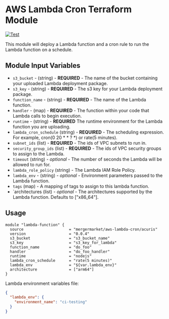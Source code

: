 # AWS Lambda Cron Terraform Module

[![Test](https://github.com/mergermarket/terraform-acuris-aws-lambda-cron/actions/workflows/test.yml/badge.svg)](https://github.com/mergermarket/terraform-acuris-aws-lambda-cron/actions/workflows/test.yml)

This module will deploy a Lambda function and a cron rule to run the Lambda function on a schedule.

## Module Input Variables

- `s3_bucket` - (string) - **REQUIRED** - The name of the bucket containing your uploaded Lambda deployment package.
- `s3_key` - (string) - **REQUIRED** - The s3 key for your Lambda deployment package.
- `function_name` - (string) - **REQUIRED** - The name of the Lambda function.
- `handler` - (map) - **REQUIRED** - The function within your code that Lambda calls to begin execution.
- `runtime` - (string) - **REQUIRED** The runtime environment for the Lambda function you are uploading.
- `lambda_cron_schedule` (string) - **REQUIRED** - The scheduling expression. For example, cron(0 20 \* \* ? \*) or rate(5 minutes).
- `subnet_ids` (list) - **REQUIRED** - The ids of VPC subnets to run in.
- `security_group_ids` (list) - **REQUIRED** - The ids of VPC security groups to assign to the Lambda.
- `timeout` (string) - _optional_ - The number of seconds the Lambda will be allowed to run for.
- `lambda_role_policy` (string) - The Lambda IAM Role Policy.
- `lambda_env` - (string) - _optional_ - Environment parameters passed to the Lambda function.
- `tags` (map) - A mapping of tags to assign to this lambda function.
- `architectures (list) - _optional_ - The architectures supported by the Lambda function. Defaults to ["x86_64"].

## Usage

```hcl
module "lambda-function" {
  source                    = "mergermarket/aws-lambda-cron/acuris"
  version                   = "0.0.4"
  s3_bucket                 = "s3_bucket_name"
  s3_key                    = "s3_key_for_lambda"
  function_name             = "do_foo"
  handler                   = "do_foo_handler"
  runtime                   = "nodejs"
  lambda_cron_schedule      = "rate(5 minutes)"
  lambda_env                = "${var.lambda_env}"
  architecture              = ["arm64"]
}
```
Lambda environment variables file:
```json
{
  "lambda_env": {
    "environment_name": "ci-testing"
  }
}
```
